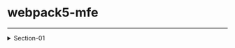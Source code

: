# webpack5-mfe
--------------

<details>
<summary> Section-01</summary>
Below sub-sections will be covered in Section-01 <br />
	
<details>
<summary> Section-01 - Part1 : Getting Started </summary>

 <details>
<summary> Screenshots to understand webpack </summary>
1. Why Webpack ?
<img width="927" alt="01_why-webpack" src="https://github.com/user-attachments/assets/dbf158f2-f50a-4d2c-bbe9-360db12d4b7b">
			
2. Modules
<img width="1021" alt="02_birth_of_modules" src="https://github.com/user-attachments/assets/29160f4d-3171-4289-a6f6-5e5732e6610f">
			
3. Use of Webpack
<img width="1239" alt="03_use-of-webpack" src="https://github.com/user-attachments/assets/1f43e5ab-b5e3-4904-a0d6-e43a4074d9ad">
			
4. How webpack works ?
<br />
<img width="446" alt="04_how-webpack-works_a" src="https://github.com/user-attachments/assets/26b28e68-1fff-4add-b5c3-e36a08403010">
<br />
<img width="1501" alt="04_how-webpack-works_b" src="https://github.com/user-attachments/assets/15696a7f-3c59-4066-bb83-f5c4432ce36c">
<br />

</details>

<details>
<summary> Lets do some practical  </summary>
Steps :   
<br />
			
> npm init -y <br />
> npm i --save-dev webpack webpack-cli <br />
> npm i --save lodash <br />

Lets create 4 files
- create folder "src" parallel to package.json
- add index.html and index.js inside src folder
- create webpack.config.js file
<br />

<details>
 <summary> 1. package.json </summary>
<br />
make below changes in scripts <br />
  
>  "build": "webpack --config webpack.config.js --mode development"
	
```
			
{
  "name": "01_Getting_Started",
  "version": "1.0.0",
  "description": "",
  "main": "index.js",
  "scripts": {
    "build": "webpack --config webpack.config.js --mode development"
  },
  "keywords": [],
  "author": "",
  "license": "ISC",
  "devDependencies": {
    "webpack": "^5.88.2",
    "webpack-cli": "^5.1.4"
  },
  "dependencies": {
    "lodash": "^4.17.21"
  }
}

```
</details>


<details>
 <summary> 2. index.html </summary>

```javascript
			
<!DOCTYPE html>
<html lang="en">
<head>
    <meta charset="UTF-8">
    <meta name="viewport" content="width=device-width, initial-scale=1.0">
    <title>Webpack</title>
</head>
<body>
    <h1 id="header"> Hey  this is my first webpack application</h1>
    <ul id="shopping-list"></ul>
    <button id="button1">Click Me</button>
</body>
<script src="../dist/bundle.js"></script>
</html>
```

</details>

<details>
        
<summary> 3. index.js </summary>
				
```javascript  
				
import _ from "lodash";

document.getElementById('button1').addEventListener('click',function() {
    const el= document.getElementById('header')
    el.innerHTML= "Hey I have updated the code"
    
    const listItems= ['Apples', 'Mangoes', 'Oranges']
    const ulEle= document.getElementById('shopping-list')
    _.forEach(listItems, function(item) {
        const tempEle= document.createElement('li')
        tempEle.innerHTML= item
        ulEle.appendChild(tempEle)
    })
})

```
</details>

<details>
<summary> 4. webpack.config.js </summary>
			
```javascript
			
const path= require('path')
			
module.exports= {
    entry: "./src/index.js",
    output: {
        filename: "bundle.js",
        path: path.resolve(__dirname, "dist")
    }
}
```

</details>
	
> npm i <br />


> npm run build

Now open html file with live server and click on button "Click Me"
</details>
</details>

<details>
<summary> Section-01 - Part2 : CommonJS-Modules </summary>
<img width="516" alt="Section1-Part2-Modules-In-Javascript" src="https://github.com/user-attachments/assets/2c19d441-9d75-4f41-af67-29f5734de213">

Lets create a folder -> "2a_common-js-modules" <br />
and add a file "main.js" inside it and also create another folder "functions" inside it <br />
Inside functions folder we will add below files : <br />

<details>
<summary> 1. add.js </summary>
	
```javascript
function add(a,b) {
    return a+b;
}
module.exports= add;
 ```
</details>

<details>
<summary> 2. subtract.js </summary>
	
```javascript
function subtract(a,b) {
    return a-b;
}
module.exports= subtract;
 ```
</details>


<details>
<summary> 3. print.js  </summary>

```javascript
	
function printLowerCase(inputString) {
    return inputString.toLowerCase();
}


function printUpperCase(inputString) {
    return inputString.toUpperCase();
}

module.exports = {
    printLowerCase,
    printUpperCase
}
```
</details>


<details>
<summary> 4. greet.js  </summary>
	
```javascript
function sayHello(person){
    return "Hello " + person;
}

function sayBye(person){
    return "Bye Bye " + person;
}

module.exports ={
    greetHello: sayHello,
    sayBye
}
```
</details>

The functions in above greet.js we will export from index.js below <br />

<details>
<summary> 5. index.js  </summary>
	
```javascript
const {greetHello, sayBye}= require('./greet')

module.exports= {greetHello, sayBye}
```
	
</details>

<details>
<summary> 6. main.js  </summary>
	
```javascript
const add= require('./functions/add')
const subtract= require('./functions/subtract')
const {printLowerCase, printUpperCase}= require('./functions/print')
const {greetHello, sayBye} = require('./functions')

console.log("Addition of 2 and 3 is :" , add(2,3));
console.log("Subtraction of 9 and 3 is :" , subtract(9,3));

const str1= 'I am Swatantra Sinha'
console.log(str1 + ' in lower case is  ' + printLowerCase(str1))
console.log(str1 + ' in upper case is  ' + printUpperCase(str1))

console.log('greet hello to swatantra => ', greetHello('swatantra'))
console.log('convey bye to  to sinha => ', sayBye('sinha'))
```
</details>

> node main.js

</details>

<details>
<summary> Section-01 - Part3 : ES6 Modules </summary>
We have seen "require" module, now lets explore ES6 modules <br />
Lets create a folder functions and add file <br />

add.js
------
	
```javascript
function add(num1, num2) {
    return num1 + num2;
}

export default add;
```

outside functions folder we will create new file <br />

main.js
-------
```javascript
import add  from './functions/add'

console.log('Addition of 2 and 3 is : ', add(2,3))
```

```
This will give error  as node js only understand common js format 
for this import/export in ES6 to understand we will use webpack as below : 
```


</details>


</details>




